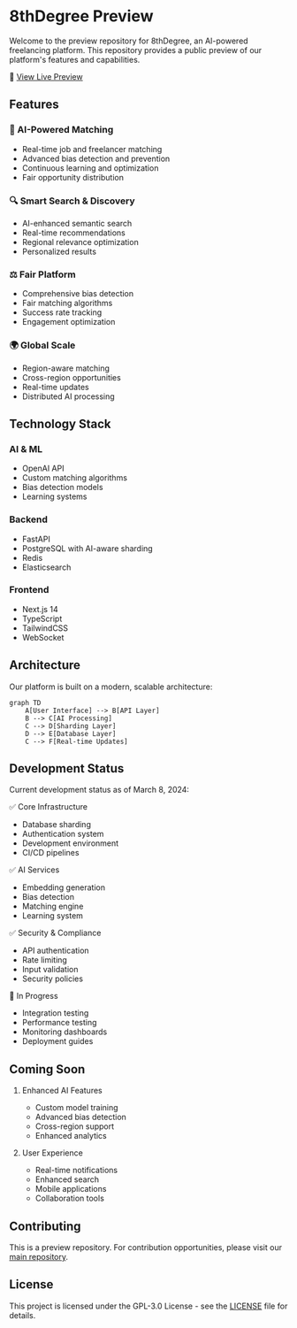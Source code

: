 # 8thDegree Preview

Welcome to the preview repository for 8thDegree, an AI-powered freelancing platform. This repository provides a public preview of our platform's features and capabilities.

🔗 [View Live Preview](https://fairgigai.github.io/8thdegree-preview)

## Features

### 🤖 AI-Powered Matching
- Real-time job and freelancer matching
- Advanced bias detection and prevention
- Continuous learning and optimization
- Fair opportunity distribution

### 🔍 Smart Search & Discovery
- AI-enhanced semantic search
- Real-time recommendations
- Regional relevance optimization
- Personalized results

### ⚖️ Fair Platform
- Comprehensive bias detection
- Fair matching algorithms
- Success rate tracking
- Engagement optimization

### 🌍 Global Scale
- Region-aware matching
- Cross-region opportunities
- Real-time updates
- Distributed AI processing

## Technology Stack

### AI & ML
- OpenAI API
- Custom matching algorithms
- Bias detection models
- Learning systems

### Backend
- FastAPI
- PostgreSQL with AI-aware sharding
- Redis
- Elasticsearch

### Frontend
- Next.js 14
- TypeScript
- TailwindCSS
- WebSocket

## Architecture

Our platform is built on a modern, scalable architecture:

```mermaid
graph TD
    A[User Interface] --> B[API Layer]
    B --> C[AI Processing]
    C --> D[Sharding Layer]
    D --> E[Database Layer]
    C --> F[Real-time Updates]
```

## Development Status

Current development status as of March 8, 2024:

✅ Core Infrastructure
- Database sharding
- Authentication system
- Development environment
- CI/CD pipelines

✅ AI Services
- Embedding generation
- Bias detection
- Matching engine
- Learning system

✅ Security & Compliance
- API authentication
- Rate limiting
- Input validation
- Security policies

🔄 In Progress
- Integration testing
- Performance testing
- Monitoring dashboards
- Deployment guides

## Coming Soon

1. Enhanced AI Features
   - Custom model training
   - Advanced bias detection
   - Cross-region support
   - Enhanced analytics

2. User Experience
   - Real-time notifications
   - Enhanced search
   - Mobile applications
   - Collaboration tools

## Contributing

This is a preview repository. For contribution opportunities, please visit our [main repository](https://github.com/FairGigAI/8thdegree).

## License

This project is licensed under the GPL-3.0 License - see the [LICENSE](LICENSE) file for details. 
